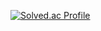[![Solved.ac Profile](http://mazassumnida.wtf/api/v2/generate_badge?boj=koo9811)](https://solved.ac/koo9811/)
